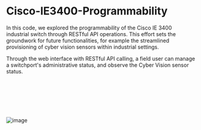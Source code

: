 # Cisco-IE3400-Programmability

In this code, we explored the programmability of the Cisco IE 3400 industrial switch through RESTful API operations. This effort sets the groundwork for future functionalities, for example the streamlined provisioning of cyber vision sensors within industrial settings.

Through the web interface with RESTful API calling, a field user can manage a switchport's administrative status, and observe the Cyber Vision sensor status.

<br/><br/><br/><br/><br/>

![image](https://github.com/cakwok/Cisco-IE3400-Programmability/assets/21034990/fc29edb6-dd75-49df-9e9b-74d9833b3a3f)
